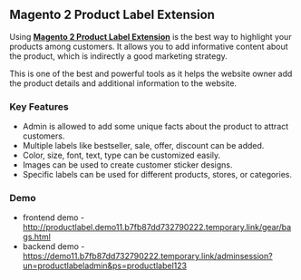 </style>
<body>
	<main>
		<div class="content-wrapper">
			<div class="content-inner">
				<h2> Magento 2 Product Label Extension</h2>
				<p>Using <strong><a href="https://www.mageants.com/product-labels-for-magento-2.html"> Magento 2 Product Label Extension</a></strong> is the best way to highlight your products among customers. It allows you to add informative content about the product, which is indirectly a good marketing strategy.</p>
				<p>This is one of the best and powerful tools as it helps the website owner add the product details and additional information to the website.</p>
				<div class="features-wrapper">
					<h3>Key Features</h3>
					<ul>
						<li>Admin is allowed to add some unique facts about the product to attract customers.</li>
						<li>Multiple labels like bestseller, sale, offer, discount can be added.</li>
						<li>Color, size, font, text, type can be customized easily.</li>
						<li>Images can be used to create customer sticker designs.</li>
						<li>Specific labels can be used for different products, stores, or categories.</li>
					</ul>
				</div>
				<div class="more-features">
					<h3>Demo</h3>
					<ul>
						<li>frontend demo - <a href="http://productlabel.demo11.b7fb87dd732790222.temporary.link/gear/bags.html">http://productlabel.demo11.b7fb87dd732790222.temporary.link/gear/bags.html</a></li>
						<li>backend demo - <a href="https://demo11.b7fb87dd732790222.temporary.link/adminsession?un=productlabeladmin&ps=productlabel123">https://demo11.b7fb87dd732790222.temporary.link/adminsession?un=productlabeladmin&ps=productlabel123</a></li>
					</ul>
				</div>
			</div>
		</div>
	</main>
</body>
